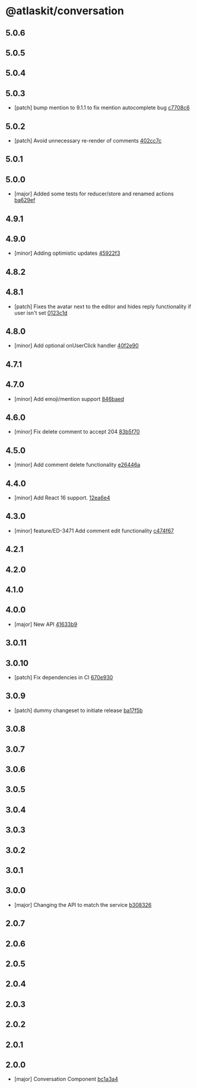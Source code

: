 # @atlaskit/conversation

## 5.0.6

## 5.0.5

## 5.0.4

## 5.0.3
- [patch] bump mention to 9.1.1 to fix mention autocomplete bug [c7708c6](https://bitbucket.org/atlassian/atlaskit-mk-2/commits/c7708c6)

## 5.0.2
- [patch] Avoid unnecessary re-render of comments [402cc7c](https://bitbucket.org/atlassian/atlaskit-mk-2/commits/402cc7c)

## 5.0.1

## 5.0.0
- [major] Added some tests for reducer/store and renamed actions [ba629ef](https://bitbucket.org/atlassian/atlaskit-mk-2/commits/ba629ef)

## 4.9.1

## 4.9.0
- [minor] Adding optimistic updates [45922f3](https://bitbucket.org/atlassian/atlaskit-mk-2/commits/45922f3)

## 4.8.2

## 4.8.1
- [patch] Fixes the avatar next to the editor and hides reply functionality if user isn't set [0123c1d](https://bitbucket.org/atlassian/atlaskit-mk-2/commits/0123c1d)

## 4.8.0



- [minor] Add optional onUserClick handler [40f2e90](https://bitbucket.org/atlassian/atlaskit-mk-2/commits/40f2e90)

## 4.7.1

## 4.7.0
- [minor] Add emoji/mention support [846baed](https://bitbucket.org/atlassian/atlaskit-mk-2/commits/846baed)

## 4.6.0
- [minor] Fix delete comment to accept 204 [83b5f70](https://bitbucket.org/atlassian/atlaskit-mk-2/commits/83b5f70)

## 4.5.0
- [minor] Add comment delete functionality [e26446a](https://bitbucket.org/atlassian/atlaskit-mk-2/commits/e26446a)

## 4.4.0
- [minor] Add React 16 support. [12ea6e4](https://bitbucket.org/atlassian/atlaskit-mk-2/commits/12ea6e4)

## 4.3.0
- [minor] feature/ED-3471 Add comment edit functionality [c474f67](https://bitbucket.org/atlassian/atlaskit-mk-2/commits/c474f67)

## 4.2.1

## 4.2.0

## 4.1.0

## 4.0.0
- [major] New API [41633b9](https://bitbucket.org/atlassian/atlaskit-mk-2/commits/41633b9)

## 3.0.11

## 3.0.10
- [patch] Fix dependencies in CI [670e930](https://bitbucket.org/atlassian/atlaskit-mk-2/commits/670e930)

## 3.0.9


- [patch] dummy changeset to initiate release [ba17f5b](https://bitbucket.org/atlassian/atlaskit-mk-2/commits/ba17f5b)

## 3.0.8

## 3.0.7

## 3.0.6

## 3.0.5

## 3.0.4

## 3.0.3

## 3.0.2

## 3.0.1

## 3.0.0
- [major] Changing the API to match the service [b308326](https://bitbucket.org/atlassian/atlaskit-mk-2/commits/b308326)

## 2.0.7

## 2.0.6

## 2.0.5

## 2.0.4

## 2.0.3

## 2.0.2

## 2.0.1

## 2.0.0

- [major] Conversation Component [bc1a3a4](https://bitbucket.org/atlassian/atlaskit-mk-2/commits/bc1a3a4)
